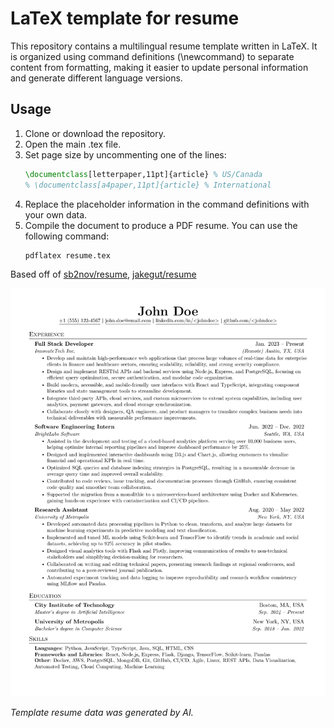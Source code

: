 # LaTeX template for resume

This repository contains a multilingual resume template written in LaTeX.
It is organized using command definitions (\newcommand) to separate content from formatting, making it easier to update personal information and generate different language versions.

## Usage

1. Clone or download the repository.
2. Open the main .tex file.
3. Set page size by uncommenting one of the lines:
   ```tex
   \documentclass[letterpaper,11pt]{article} % US/Canada
   % \documentclass[a4paper,11pt]{article} % International
   ```
4. Replace the placeholder information in the command definitions with your own data.
5. Compile the document to produce a PDF resume. You can use the following command:
   ```bash
   pdflatex resume.tex
   ```

Based off of [sb2nov/resume](https://github.com/sb2nov/resume), [jakegut/resume](https://github.com/jakegut/resume)

![Resume Preview](resume.png)

*Template resume data was generated by AI.*
